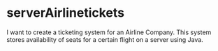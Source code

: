 # serverAirlinetickets
I want to create a ticketing system for an Airline Company. This system stores availability of seats for a certain flight on a server using Java. 
